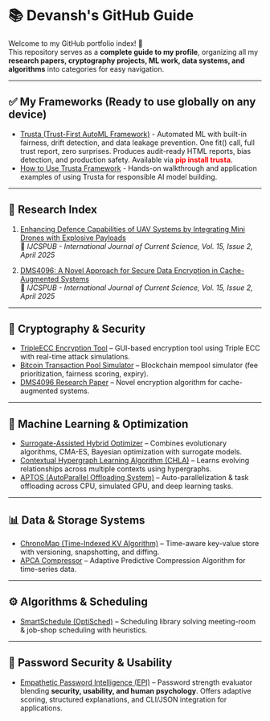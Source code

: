 # 📚 Devansh's GitHub Guide

Welcome to my GitHub portfolio index! 🚀  
This repository serves as a **complete guide to my profile**, organizing all my **research papers, cryptography projects, ML work, data systems, and algorithms** into categories for easy navigation.  

---

## ✅ My Frameworks (Ready to use globally on any device)
- [Trusta (Trust-First AutoML Framework)](https://github.com/Devansh-567/Trustra---Trust-First-AutoML-Framework) - Automated ML with built-in fairness, drift detection, and data leakage prevention. One fit() call, full trust report, zero surprises. Produces audit-ready HTML reports, bias detection, and production safety. Available via <font color="red"><b>pip install trusta</b></font>.
- [How to Use Trusta Framework](https://github.com/Devansh-567/Trusta-Examples) - Hands-on walkthrough and application examples of using Trusta for responsible AI model building.

  


---

## 🧪 Research Index
1. [Enhancing Defence Capabilities of UAV Systems by Integrating Mini Drones with Explosive Payloads](https://github.com/Devansh-567/Research-Paper---UAV-system)  
   📄 *IJCSPUB - International Journal of Current Science, Vol. 15, Issue 2, April 2025*  

2. [DMS4096: A Novel Approach for Secure Data Encryption in Cache-Augmented Systems](https://github.com/Devansh-567/Research-Paper---DMS4096)  
   📄 *IJCSPUB - International Journal of Current Science, Vol. 15, Issue 2, April 2025*  

---

## 🔐 Cryptography & Security
- [TripleECC Encryption Tool](https://github.com/Devansh-567/TripleECC-Encryption-Tool) – GUI-based encryption tool using Triple ECC with real-time attack simulations.  
- [Bitcoin Transaction Pool Simulator](https://github.com/Devansh-567/Bitcoin-transaction-pool-simulator) – Blockchain mempool simulator (fee prioritization, fairness scoring, expiry).  
- [DMS4096 Research Paper](https://github.com/Devansh-567/Research-Paper---DMS4096) – Novel encryption algorithm for cache-augmented systems.  

---

## 🤖 Machine Learning & Optimization
- [Surrogate-Assisted Hybrid Optimizer](https://github.com/Devansh-567/Surrogate-Assisted-Hybrid-Optimizer) – Combines evolutionary algorithms, CMA-ES, Bayesian optimization with surrogate models.  
- [Contextual Hypergraph Learning Algorithm (CHLA)](https://github.com/Devansh-567/contextual-relationship-learning-algorithm) – Learns evolving relationships across multiple contexts using hypergraphs.  
- [APTOS (AutoParallel Offloading System)](https://github.com/Devansh-567/APTOS-AutoParallel-Offloading) – Auto-parallelization & task offloading across CPU, simulated GPU, and deep learning tasks.  

---

## 📊 Data & Storage Systems
- [ChronoMap (Time-Indexed KV Algorithm)](https://github.com/Devansh-567/time-indexed-kv-algorithm-CHRONOMAP) – Time-aware key-value store with versioning, snapshotting, and diffing.  
- [APCA Compressor](https://github.com/Devansh-567/APCA-Compressor) – Adaptive Predictive Compression Algorithm for time-series data.  

---

## ⚙️ Algorithms & Scheduling
- [SmartSchedule (OptiSched)](https://github.com/Devansh-567/SmartSchedule-using-greedy-and-heuristic-algorithms) – Scheduling library solving meeting-room & job-shop scheduling with heuristics.  

---

## 🔑 Password Security & Usability
- [Empathetic Password Intelligence (EPI)](https://github.com/Devansh-567/empathetic-password-intelligence) – Password strength evaluator blending **security, usability, and human psychology**. Offers adaptive scoring, structured explanations, and CLI/JSON integration for applications.
